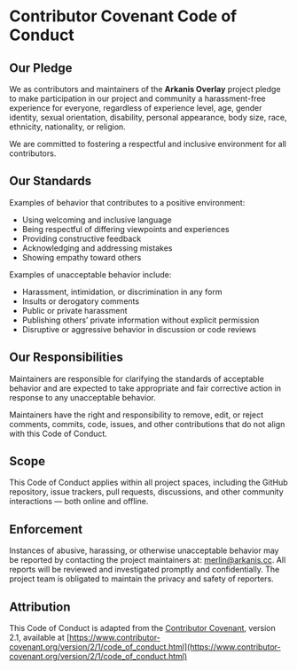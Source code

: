 # Contributor Covenant Code of Conduct

## Our Pledge

We as contributors and maintainers of the **Arkanis Overlay** project pledge to make participation in our project and community a harassment-free experience for everyone,
regardless of experience level, age, gender identity, sexual orientation, disability, personal appearance, body size, race, ethnicity, nationality, or religion.

We are committed to fostering a respectful and inclusive environment for all contributors.

## Our Standards

Examples of behavior that contributes to a positive environment:

- Using welcoming and inclusive language
- Being respectful of differing viewpoints and experiences
- Providing constructive feedback
- Acknowledging and addressing mistakes
- Showing empathy toward others

Examples of unacceptable behavior include:

- Harassment, intimidation, or discrimination in any form
- Insults or derogatory comments
- Public or private harassment
- Publishing others’ private information without explicit permission
- Disruptive or aggressive behavior in discussion or code reviews

## Our Responsibilities

Maintainers are responsible for clarifying the standards of acceptable behavior and are expected to take appropriate and fair corrective action in response to any unacceptable behavior.

Maintainers have the right and responsibility to remove, edit, or reject comments, commits, code, issues, and other contributions that do not align with this Code of Conduct.

## Scope

This Code of Conduct applies within all project spaces, including the GitHub repository, issue trackers, pull requests, discussions, and other community interactions — both online and offline.

## Enforcement

Instances of abusive, harassing, or otherwise unacceptable behavior may be reported by contacting the project maintainers at: [merlin@arkanis.cc][merlin-email].
All reports will be reviewed and investigated promptly and confidentially. The project team is obligated to maintain the privacy and safety of reporters.

## Attribution

This Code of Conduct is adapted from the [Contributor Covenant][homepage], version 2.1, available at
[https://www.contributor-covenant.org/version/2/1/code_of_conduct.html](https://www.contributor-covenant.org/version/2/1/code_of_conduct.html)

[merlin-email]: mailto:merlin@arkanis.cc?subject=Arkanis%20Overlay%20-%20Code%20of%20Conduct
[homepage]: https://www.contributor-covenant.org
